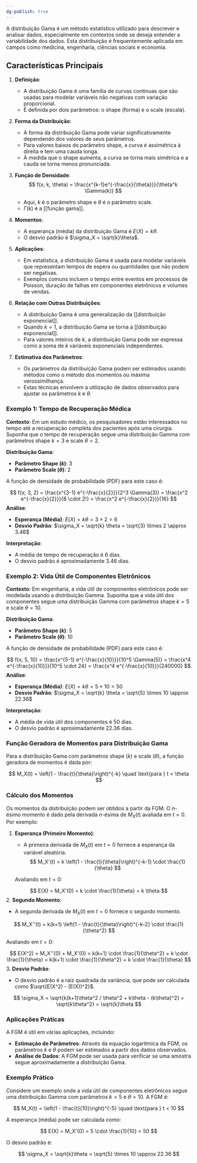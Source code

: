 ```yaml
---
dg-publish: true
---
```


A distribuição Gama é um método estatístico utilizado para descrever e analisar dados, especialmente em contextos onde se deseja entender a variabilidade dos dados. Esta distribuição é frequentemente aplicada em campos como medicina, engenharia, ciências sociais e economia.

## Características Principais

1. **Definição**:
   - A distribuição Gama é uma família de curvas contínuas que são usadas para modelar variáveis não negativas com variação proporcional.
   - É definida por dois parâmetros: o shape (forma) e o scale (escala).

2. **Forma da Distribuição**:
   - A forma da distribuição Gama pode variar significativamente dependendo dos valores de seus parâmetros.
   - Para valores baixos do parâmetro shape, a curva é assimétrica à direita e tem uma cauda longa.
   - À medida que o shape aumenta, a curva se torna mais simétrica e a cauda se torna menos pronunciada.

3. **Função de Densidade**:
$$
   f(x; k, \theta) = \frac{x^{k-1}e^{-\frac{x}{\theta}}}{\theta^k \Gamma(k)}
$$
   - Aqui, $k$ é o parâmetro shape e $\theta$ é o parâmetro scale.
   - $\Gamma(k)$ é a [[função gama]].

4. **Momentos**:
   - A esperança (média) da distribuição Gama é $E(X) = k\theta$.
   - O desvio padrão é $\sigma_X = \sqrt{k}\theta$.

5. **Aplicações**:
   - Em estatística, a distribuição Gama é usada para modelar variáveis que representam tempos de espera ou quantidades que não podem ser negativas.
   - Exemplos comuns incluem o tempo entre eventos em processos de Poisson, duração de falhas em componentes eletrônicos e volumes de vendas.

6. **Relação com Outras Distribuições**:
   - A distribuição Gama é uma generalização da [[distribuição exponencial]].
   - Quando $k = 1$, a distribuição Gama se torna a [[distribuição exponencial]].
   - Para valores inteiros de $k$, a distribuição Gama pode ser expressa como a soma de $k$ variáveis exponenciais independentes.

7. **Estimativa dos Parâmetros**:
   - Os parâmetros da distribuição Gama podem ser estimados usando métodos como o método dos momentos ou máxima verossimilhança.
   - Estas técnicas envolvem a utilização de dados observados para ajustar os parâmetros $k$ e $\theta$.

### Exemplo 1: Tempo de Recuperação Médica

**Contexto**: Em um estudo médico, os pesquisadores estão interessados no tempo até a recuperação completa dos pacientes após uma cirurgia. Suponha que o tempo de recuperação segue uma distribuição Gamma com parâmetros shape $k = 3$ e scale $\theta = 2$.

**Distribuição Gama**:
- **Parâmetro Shape ($k$)**: 3
- **Parâmetro Scale ($\theta$)**: 2

A função de densidade de probabilidade (PDF) para este caso é:

$$
f(x; 3, 2) = \frac{x^{3-1} e^{-\frac{x}{2}}}{2^3 \Gamma(3)} = \frac{x^2 e^{-\frac{x}{2}}}{8 \cdot 2!} = \frac{x^2 e^{-\frac{x}{2}}}{16}
$$
**Análise**:
- **Esperança (Média)**: $E(X) = k \theta = 3 \times 2 = 6$
- **Desvio Padrão**: $\sigma_X = \sqrt{k} \theta = \sqrt{3} \times 2 \approx 3.46$

**Interpretação**:
- A média de tempo de recuperação é 6 dias.
- O desvio padrão é aproximadamente 3.46 dias.

### Exemplo 2: Vida Útil de Componentes Eletrônicos

**Contexto**: Em engenharia, a vida útil de componentes eletrônicos pode ser modelada usando a distribuição Gamma. Suponha que a vida útil dos componentes segue uma distribuição Gamma com parâmetros shape $k = 5$ e scale $\theta = 10$.

**Distribuição Gama**:
- **Parâmetro Shape ($k$)**: 5
- **Parâmetro Scale ($\theta$)**: 10

A função de densidade de probabilidade (PDF) para este caso é:

$$
f(x; 5, 10) = \frac{x^{5-1} e^{-\frac{x}{10}}}{10^5 \Gamma(5)} = \frac{x^4 e^{-\frac{x}{10}}}{10^5 \cdot 24} = \frac{x^4 e^{-\frac{x}{10}}}{240000}
$$
**Análise**:
- **Esperança (Média)**: $E(X) = k \theta = 5 \times 10 = 50$
- **Desvio Padrão**: $\sigma_X = \sqrt{k} \theta = \sqrt{5} \times 10 \approx 22.36$

**Interpretação**:
- A média de vida útil dos componentes é 50 dias.
- O desvio padrão é aproximadamente 22.36 dias.

### Função Geradora de Momentos para Distribuição Gama

Para a distribuição Gama com parâmetros shape ($k$) e scale ($\theta$), a função geradora de momentos é dada por:

$$
M_X(t) = \left(1 - \frac{t}{\theta}\right)^{-k} \quad \text{para } t < \theta
$$

### Cálculo dos Momentos

Os momentos da distribuição podem ser obtidos a partir da FGM. O $n$-ésimo momento é dado pela derivada $n$-ésima de $M_X(t)$ avaliada em $t = 0$. Por exemplo:

1. **Esperança (Primeiro Momento)**:
   - A primeira derivada de $M_X(t)$ em $t = 0$ fornece a esperança da variável aleatória.
$$
M_X'(t) = k \left(1 - \frac{t}{\theta}\right)^{-k-1} \cdot \frac{1}{\theta}
$$

   Avaliando em $t = 0$:

$$
E(X) = M_X'(0) = k \cdot \frac{1}{\theta} = k \theta
$$
2. **Segundo Momento**:
   - A segunda derivada de $M_X(t)$ em $t = 0$ fornece o segundo momento.

$$
M_X''(t) = k(k+1) \left(1 - \frac{t}{\theta}\right)^{-k-2} \cdot \frac{1}{\theta^2}
$$

   Avaliando em $t = 0$:

$$
E(X^2) = M_X''(0) + M_X'(0) = k(k+1) \cdot \frac{1}{\theta^2} + k \cdot \frac{1}{\theta} = k(k+1) \cdot \frac{1}{\theta^2} + k \cdot \frac{1}{\theta}
$$
3. **Desvio Padrão**:
  - O desvio padrão é a raiz quadrada da variância, que pode ser calculada como $\sqrt{E(X^2) - (E(X))^2}$.

$$
\sigma_X = \sqrt{k(k+1)\theta^2 / \theta^2 + k\theta - (k\theta)^2} = \sqrt{k\theta^2} = \sqrt{k}\theta
$$

### Aplicações Práticas

A FGM é útil em várias aplicações, incluindo:

- **Estimação de Parâmetros**: Através da equação logarítmica da FGM, os parâmetros $k$ e $\theta$ podem ser estimados a partir dos dados observados.
- **Análise de Dados**: A FGM pode ser usada para verificar se uma amostra segue aproximadamente a distribuição Gama.

### Exemplo Prático

Considere um exemplo onde a vida útil de componentes eletrônicos segue uma distribuição Gamma com parâmetros $k = 5$ e $\theta = 10$. A FGM é:

$$
M_X(t) = \left(1 - \frac{t}{10}\right)^{-5} \quad \text{para } t < 10
$$

A esperança (média) pode ser calculada como:

$$
E(X) = M_X'(0) = 5 \cdot \frac{1}{10} = 50
$$

O desvio padrão é:

$$
\sigma_X = \sqrt{k}\theta = \sqrt{5} \times 10 \approx 22.36
$$
